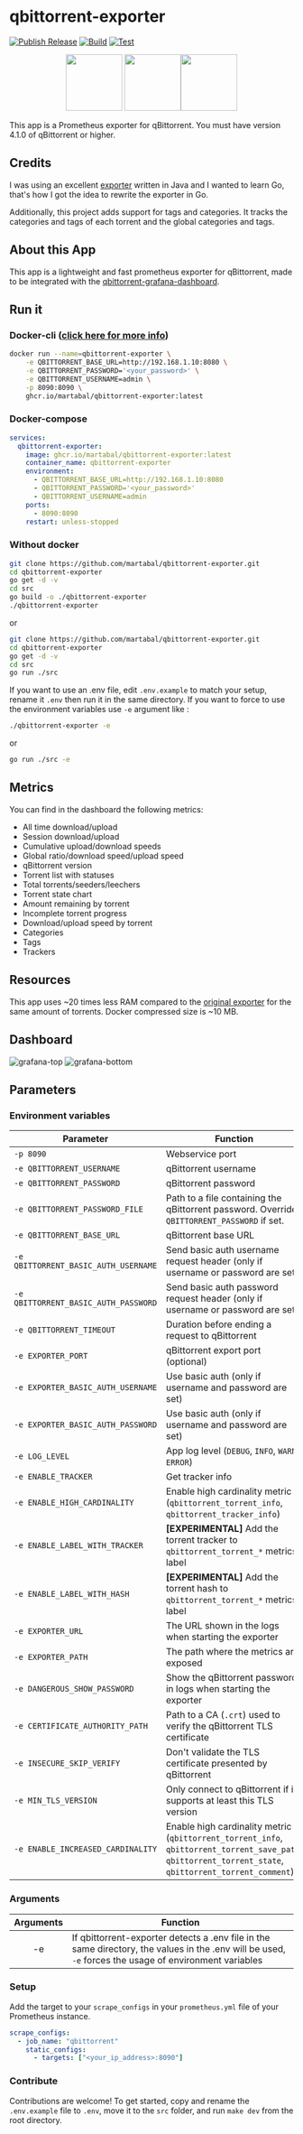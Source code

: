 # qbittorrent-exporter

[![Publish Release](https://github.com/martabal/qbittorrent-exporter/actions/workflows/docker.yml/badge.svg)](https://github.com/martabal/qbittorrent-exporter/actions/workflows/docker.yml)
[![Build](https://github.com/martabal/qbittorrent-exporter/actions/workflows/build.yml/badge.svg)](https://github.com/martabal/qbittorrent-exporter/actions/workflows/build.yml)
[![Test](https://github.com/martabal/qbittorrent-exporter/actions/workflows/test.yml/badge.svg)](https://github.com/martabal/qbittorrent-exporter/actions/workflows/test.yml)

<p align="center">
<img src="img/qbittorrent.png" width=100> <img src="img/prometheus.png" width=100><img src="img/golang.png" width=100>
</p>

This app is a Prometheus exporter for qBittorrent.
You must have version 4.1.0 of qBittorrent or higher.

## Credits

I was using an excellent [exporter](https://github.com/caseyscarborough/qbittorrent-exporter) written in Java and I wanted to learn Go, that's how I got the idea to rewrite the exporter in Go.

Additionally, this project adds support for tags and categories. It tracks the categories and tags of each torrent and the global categories and tags.

## About this App

This app is a lightweight and fast prometheus exporter for qBittorrent, made to be integrated with the [qbittorrent-grafana-dashboard](https://raw.githubusercontent.com/martabal/qbittorrent-exporter/main/grafana/dashboard.json).

## Run it

### Docker-cli ([click here for more info](https://docs.docker.com/engine/reference/commandline/cli/))

```sh
docker run --name=qbittorrent-exporter \
    -e QBITTORRENT_BASE_URL=http://192.168.1.10:8080 \
    -e QBITTORRENT_PASSWORD='<your_password>' \
    -e QBITTORRENT_USERNAME=admin \
    -p 8090:8090 \
    ghcr.io/martabal/qbittorrent-exporter:latest
```

### Docker-compose

```yaml
services:
  qbittorrent-exporter:
    image: ghcr.io/martabal/qbittorrent-exporter:latest
    container_name: qbittorrent-exporter
    environment:
      - QBITTORRENT_BASE_URL=http://192.168.1.10:8080
      - QBITTORRENT_PASSWORD='<your_password>'
      - QBITTORRENT_USERNAME=admin
    ports:
      - 8090:8090
    restart: unless-stopped
```

### Without docker

```sh
git clone https://github.com/martabal/qbittorrent-exporter.git
cd qbittorrent-exporter
go get -d -v
cd src
go build -o ./qbittorrent-exporter
./qbittorrent-exporter
```

or

```sh
git clone https://github.com/martabal/qbittorrent-exporter.git
cd qbittorrent-exporter
go get -d -v
cd src
go run ./src
```

If you want to use an .env file, edit `.env.example` to match your setup, rename it `.env` then run it in the same directory. If you want to force to use the environment variables use `-e` argument like :

```sh
./qbittorrent-exporter -e
```

or

```sh
go run ./src -e
```

## Metrics

You can find in the dashboard the following metrics:

- All time download/upload
- Session download/upload
- Cumulative upload/download speeds
- Global ratio/download speed/upload speed
- qBittorrent version
- Torrent list with statuses
- Total torrents/seeders/leechers
- Torrent state chart
- Amount remaining by torrent
- Incomplete torrent progress
- Download/upload speed by torrent
- Categories
- Tags
- Trackers

## Resources

This app uses ~20 times less RAM compared to the [original exporter](https://github.com/caseyscarborough/qbittorrent-exporter) for the same amount of torrents.
Docker compressed size is ~10 MB.

## Dashboard

![grafana-top](img/grafana-1.png)
![grafana-bottom](img/grafana-2.png)

## Parameters

### Environment variables

| Parameter                            | Function                                                                                                                                                 | Default Value           |
| ------------------------------------ | -------------------------------------------------------------------------------------------------------------------------------------------------------- | ----------------------- |
| `-p 8090`                            | Webservice port                                                                                                                                          |                         |
| `-e QBITTORRENT_USERNAME`            | qBittorrent username                                                                                                                                     | `admin`                 |
| `-e QBITTORRENT_PASSWORD`            | qBittorrent password                                                                                                                                     | `adminadmin`            |
| `-e QBITTORRENT_PASSWORD_FILE`       | Path to a file containing the qBittorrent password. Overrides `QBITTORRENT_PASSWORD` if set.                                                                                                                                     |                         |
| `-e QBITTORRENT_BASE_URL`            | qBittorrent base URL                                                                                                                                     | `http://localhost:8090` |
| `-e QBITTORRENT_BASIC_AUTH_USERNAME` | Send basic auth username request header (only if username or password are set)                                                                           |                         |
| `-e QBITTORRENT_BASIC_AUTH_PASSWORD` | Send basic auth password request header (only if username or password are set)                                                                           |                         |
| `-e QBITTORRENT_TIMEOUT`             | Duration before ending a request to qBittorrent                                                                                                          | `30`                    |
| `-e EXPORTER_PORT`                   | qBittorrent export port (optional)                                                                                                                       | `8090`                  |
| `-e EXPORTER_BASIC_AUTH_USERNAME`    | Use basic auth (only if username and password are set)                                                                                                   |                         |
| `-e EXPORTER_BASIC_AUTH_PASSWORD`    | Use basic auth (only if username and password are set)                                                                                                   |                         |
| `-e LOG_LEVEL`                       | App log level (`DEBUG`, `INFO`, `WARN`, `ERROR`)                                                                                                         | `INFO`                  |
| `-e ENABLE_TRACKER`                  | Get tracker info                                                                                                                                         | `true`                  |
| `-e ENABLE_HIGH_CARDINALITY`         | Enable high cardinality metric (`qbittorrent_torrent_info`, `qbittorrent_tracker_info`)                                                                  | `false`                 |
| `-e ENABLE_LABEL_WITH_TRACKER`       | **[EXPERIMENTAL]** Add the torrent tracker to `qbittorrent_torrent_*` metrics label                                                                      | `false`                 |
| `-e ENABLE_LABEL_WITH_HASH`          | **[EXPERIMENTAL]** Add the torrent hash to `qbittorrent_torrent_*` metrics label                                                                         | `false`                 |
| `-e EXPORTER_URL`                    | The URL shown in the logs when starting the exporter                                                                                                     |                         |
| `-e EXPORTER_PATH`                   | The path where the metrics are exposed                                                                                                                   | `/metrics`              |
| `-e DANGEROUS_SHOW_PASSWORD`         | Show the qBittorrent password in logs when starting the exporter                                                                                         | `false`                 |
| `-e CERTIFICATE_AUTHORITY_PATH`      | Path to a CA (`.crt`) used to verify the qBittorrent TLS certificate                                                                                     |                         |
| `-e INSECURE_SKIP_VERIFY`            | Don't validate the TLS certificate presented by qBittorrent                                                                                              | `false`                 |
| `-e MIN_TLS_VERSION`                 | Only connect to qBittorrent if it supports at least this TLS version                                                                                     | `TLS_1_3`               |
| `-e ENABLE_INCREASED_CARDINALITY`    | Enable high cardinality metric (`qbittorrent_torrent_info`, `qbittorrent_torrent_save_path`, `qbittorrent_torrent_state`, `qbittorrent_torrent_comment`) | `false`                 |

### Arguments

| Arguments | Function                                                                                                                                               |
| :-------: | ------------------------------------------------------------------------------------------------------------------------------------------------------ |
|    -e     | If qbittorrent-exporter detects a .env file in the same directory, the values in the .env will be used, `-e` forces the usage of environment variables |

### Setup

Add the target to your `scrape_configs` in your `prometheus.yml` file of your Prometheus instance.

```yaml
scrape_configs:
  - job_name: "qbittorrent"
    static_configs:
      - targets: ["<your_ip_address>:8090"]
```

### Contribute

Contributions are welcome! To get started, copy and rename the `.env.example` file to `.env`, move it to the `src` folder, and run `make dev` from the root directory.
